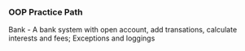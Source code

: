 ### OOP Practice Path
Bank - A bank system with open account, add transations, calculate interests and fees; Exceptions and loggings
